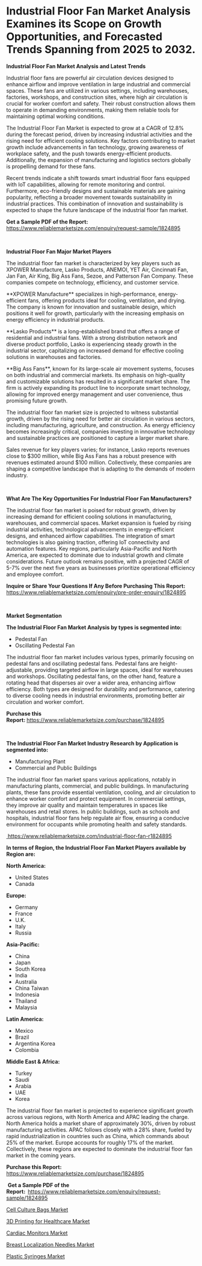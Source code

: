 <p><h1>Industrial Floor Fan Market Analysis Examines its Scope on Growth Opportunities, and Forecasted Trends Spanning from 2025 to 2032.</h1></p><p><strong>Industrial Floor Fan Market Analysis and Latest Trends</strong></p>
<p><p>Industrial floor fans are powerful air circulation devices designed to enhance airflow and improve ventilation in large industrial and commercial spaces. These fans are utilized in various settings, including warehouses, factories, workshops, and construction sites, where high air circulation is crucial for worker comfort and safety. Their robust construction allows them to operate in demanding environments, making them reliable tools for maintaining optimal working conditions.</p><p>The Industrial Floor Fan Market is expected to grow at a CAGR of 12.8% during the forecast period, driven by increasing industrial activities and the rising need for efficient cooling solutions. Key factors contributing to market growth include advancements in fan technology, growing awareness of workplace safety, and the push towards energy-efficient products. Additionally, the expansion of manufacturing and logistics sectors globally is propelling demand for these fans.</p><p>Recent trends indicate a shift towards smart industrial floor fans equipped with IoT capabilities, allowing for remote monitoring and control. Furthermore, eco-friendly designs and sustainable materials are gaining popularity, reflecting a broader movement towards sustainability in industrial practices. This combination of innovation and sustainability is expected to shape the future landscape of the industrial floor fan market.</p></p>
<p><strong>Get a Sample PDF of the Report:&nbsp;</strong> <a href="https://www.reliablemarketsize.com/enquiry/request-sample/1824895?utm_campaign=2795&utm_medium=2&utm_source=Github&utm_content=ia&utm_term=09042025&utm_id=industrial-floor-fan">https://www.reliablemarketsize.com/enquiry/request-sample/1824895</a></p>
<p>&nbsp;</p>
<p><strong>Industrial Floor Fan Major Market Players</strong></p>
<p><p>The industrial floor fan market is characterized by key players such as XPOWER Manufacture, Lasko Products, ANEMOI, YET Air, Cincinnati Fan, Jan Fan, Air King, Big Ass Fans, Sezoe, and Patterson Fan Company. These companies compete on technology, efficiency, and customer service.</p><p>**XPOWER Manufacture** specializes in high-performance, energy-efficient fans, offering products ideal for cooling, ventilation, and drying. The company is known for innovation and sustainable design, which positions it well for growth, particularly with the increasing emphasis on energy efficiency in industrial products. </p><p>**Lasko Products** is a long-established brand that offers a range of residential and industrial fans. With a strong distribution network and diverse product portfolio, Lasko is experiencing steady growth in the industrial sector, capitalizing on increased demand for effective cooling solutions in warehouses and factories.</p><p>**Big Ass Fans**, known for its large-scale air movement systems, focuses on both industrial and commercial markets. Its emphasis on high-quality and customizable solutions has resulted in a significant market share. The firm is actively expanding its product line to incorporate smart technology, allowing for improved energy management and user convenience, thus promising future growth.</p><p>The industrial floor fan market size is projected to witness substantial growth, driven by the rising need for better air circulation in various sectors, including manufacturing, agriculture, and construction. As energy efficiency becomes increasingly critical, companies investing in innovative technology and sustainable practices are positioned to capture a larger market share.</p><p>Sales revenue for key players varies; for instance, Lasko reports revenues close to $300 million, while Big Ass Fans has a robust presence with revenues estimated around $100 million. Collectively, these companies are shaping a competitive landscape that is adapting to the demands of modern industry.</p></p>
<p>&nbsp;</p>
<p><strong>What Are The Key Opportunities For Industrial Floor Fan Manufacturers?</strong></p>
<p><p>The industrial floor fan market is poised for robust growth, driven by increasing demand for efficient cooling solutions in manufacturing, warehouses, and commercial spaces. Market expansion is fueled by rising industrial activities, technological advancements in energy-efficient designs, and enhanced airflow capabilities. The integration of smart technologies is also gaining traction, offering IoT connectivity and automation features. Key regions, particularly Asia-Pacific and North America, are expected to dominate due to industrial growth and climate considerations. Future outlook remains positive, with a projected CAGR of 5-7% over the next five years as businesses prioritize operational efficiency and employee comfort.</p></p>
<p><strong>Inquire or Share Your Questions If Any Before Purchasing This Report:</strong> <a href="https://www.reliablemarketsize.com/enquiry/pre-order-enquiry/1824895?utm_campaign=2795&utm_medium=2&utm_source=Github&utm_content=ia&utm_term=09042025&utm_id=industrial-floor-fan">https://www.reliablemarketsize.com/enquiry/pre-order-enquiry/1824895</a></p>
<p>&nbsp;</p>
<p><strong>Market Segmentation</strong></p>
<p><strong>The Industrial Floor Fan Market Analysis by types is segmented into:</strong></p>
<p><ul><li>Pedestal Fan</li><li>Oscillating Pedestal Fan</li></ul></p>
<p><p>The industrial floor fan market includes various types, primarily focusing on pedestal fans and oscillating pedestal fans. Pedestal fans are height-adjustable, providing targeted airflow in large spaces, ideal for warehouses and workshops. Oscillating pedestal fans, on the other hand, feature a rotating head that disperses air over a wider area, enhancing airflow efficiency. Both types are designed for durability and performance, catering to diverse cooling needs in industrial environments, promoting better air circulation and worker comfort.</p></p>
<p><strong>Purchase this Report:&nbsp;</strong><a href="https://www.reliablemarketsize.com/purchase/1824895?utm_campaign=2795&utm_medium=2&utm_source=Github&utm_content=ia&utm_term=09042025&utm_id=industrial-floor-fan">https://www.reliablemarketsize.com/purchase/1824895</a></p>
<p>&nbsp;</p>
<p><strong>The Industrial Floor Fan Market Industry Research by Application is segmented into:</strong></p>
<p><ul><li>Manufacturing Plant</li><li>Commercial and Public Buildings</li></ul></p>
<p><p>The industrial floor fan market spans various applications, notably in manufacturing plants, commercial, and public buildings. In manufacturing plants, these fans provide essential ventilation, cooling, and air circulation to enhance worker comfort and protect equipment. In commercial settings, they improve air quality and maintain temperatures in spaces like warehouses and retail stores. In public buildings, such as schools and hospitals, industrial floor fans help regulate air flow, ensuring a conducive environment for occupants while promoting health and safety standards.</p></p>
<p><a href="https://www.reliablemarketsize.com/industrial-floor-fan-r1824895?utm_campaign=2795&utm_medium=2&utm_source=Github&utm_content=ia&utm_term=09042025&utm_id=industrial-floor-fan">&nbsp;https://www.reliablemarketsize.com/industrial-floor-fan-r1824895</a></p>
<p><strong>In terms of Region, the Industrial Floor Fan Market Players available by Region are:</strong></p>
<p>
    <p> <strong> North America: </strong>
        <ul>
            <li>United States</li>
            <li>Canada</li>
        </ul>
        </p> 
    <p> <strong> Europe: </strong>
        <ul>
            <li>Germany</li>
            <li>France</li>
            <li>U.K.</li>
            <li>Italy</li>
            <li>Russia</li>
        </ul>
        </p> 
    <p> <strong> Asia-Pacific: </strong>
        <ul>
            <li>China</li>
            <li>Japan</li>
            <li>South Korea</li>
            <li>India</li>
            <li>Australia</li>
            <li>China Taiwan</li>
            <li>Indonesia</li>
            <li>Thailand</li>
            <li>Malaysia</li>
        </ul>
        </p> 
    <p> <strong> Latin America: </strong>
        <ul>
            <li>Mexico</li>
            <li>Brazil</li>
            <li>Argentina Korea</li>
            <li>Colombia</li>
        </ul>
        </p> 
    <p> <strong> Middle East & Africa: </strong>
        <ul>
            <li>Turkey</li>
            <li>Saudi</li>
            <li>Arabia</li>
            <li>UAE</li>
            <li>Korea</li>
        </ul>
    </p>
    </p>
<p><p>The industrial floor fan market is projected to experience significant growth across various regions, with North America and APAC leading the charge. North America holds a market share of approximately 30%, driven by robust manufacturing activities. APAC follows closely with a 28% share, fueled by rapid industrialization in countries such as China, which commands about 25% of the market. Europe accounts for roughly 17% of the market. Collectively, these regions are expected to dominate the industrial floor fan market in the coming years.</p></p>
<p><strong>Purchase this Report: </strong><a href="https://www.reliablemarketsize.com/purchase/1824895?utm_campaign=2795&utm_medium=2&utm_source=Github&utm_content=ia&utm_term=09042025&utm_id=industrial-floor-fan">https://www.reliablemarketsize.com/purchase/1824895</a></p>
<p>&nbsp;<strong>Get a Sample PDF of the Report:&nbsp;&nbsp;</strong><a href="https://www.reliablemarketsize.com/enquiry/request-sample/1824895?utm_campaign=2795&utm_medium=2&utm_source=Github&utm_content=ia&utm_term=09042025&utm_id=industrial-floor-fan">https://www.reliablemarketsize.com/enquiry/request-sample/1824895</a></p>
<p><strong></strong></p>
<p><p><a href="https://www.linkedin.com/pulse/cell-culture-bags-market-demand-revenue-insights-121-cagr-forecast-dzadc?utm_campaign=2795&utm_medium=2&utm_source=Github&utm_content=ia&utm_term=09042025&utm_id=industrial-floor-fan">Cell Culture Bags Market</a></p><p><a href="https://www.linkedin.com/pulse/detailed-analysis-size-3d-printing-healthcare-market-ijtuc?utm_campaign=2795&utm_medium=2&utm_source=Github&utm_content=ia&utm_term=09042025&utm_id=industrial-floor-fan">3D Printing for Healthcare Market</a></p><p><a href="https://www.linkedin.com/pulse/cardiac-monitors-industry-summary-demand-drivers-growth-72-cagr-euj5c?utm_campaign=2795&utm_medium=2&utm_source=Github&utm_content=ia&utm_term=09042025&utm_id=industrial-floor-fan">Cardiac Monitors Market</a></p><p><a href="https://www.linkedin.com/pulse/in-depth-study-breast-localization-needles-market-size-ghzyc?utm_campaign=2795&utm_medium=2&utm_source=Github&utm_content=ia&utm_term=09042025&utm_id=industrial-floor-fan">Breast Localization Needles Market</a></p><p><a href="https://www.linkedin.com/pulse/plastic-syringes-market-outlook-current-assessment-future-projections-zmabf?utm_campaign=2795&utm_medium=2&utm_source=Github&utm_content=ia&utm_term=09042025&utm_id=industrial-floor-fan">Plastic Syringes Market</a></p></p>